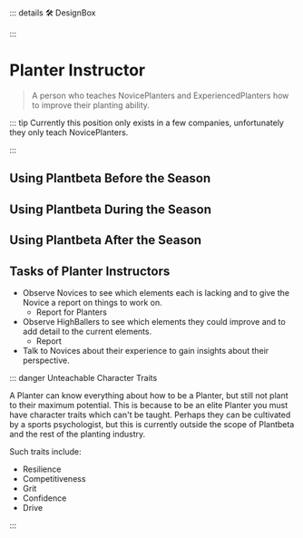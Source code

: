 ::: details 🛠 DesignBox



:::


# Planter Instructor

> A person who teaches NovicePlanters and ExperiencedPlanters how to improve their planting ability.


::: tip Currently this position only exists in a few companies, unfortunately they only teach NovicePlanters.

:::


## Using Plantbeta Before the Season

## Using Plantbeta During the Season

## Using Plantbeta After the Season

## Tasks of Planter Instructors

- Observe Novices to see which elements each is lacking and to give the Novice a report on things to work on.
    - Report for Planters
- Observe HighBallers to see which elements they could improve and to add detail to the current elements.
    - Report
- Talk to Novices about their experience to gain insights about their perspective.

::: danger Unteachable Character Traits

A Planter can know everything about how to be a Planter, but still not plant to their maximum potential. This is because to be an elite Planter you must have character traits which can't be taught. Perhaps they can be cultivated by a sports psychologist, but this is currently outside the scope of Plantbeta and the rest of the planting industry.  

Such traits include: 

- Resilience
- Competitiveness
- Grit
- Confidence
- Drive  

:::

